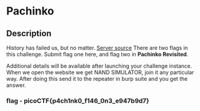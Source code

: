 # Pachinko

## Description

History has failed us, but no matter. [Server source](https://challenge-files.picoctf.net/c_activist_birds/7eac27979c12e4bd449f03e40a8492044221b7d2a96ac85f1150e30983c56eac/server.tar.gz) There are two flags in this challenge. Submit flag one here, and flag two in **Pachinko Revisited**.

Additional details will be available after launching your challenge instance.
When we open the website we get NAND SIMULATOR, join it any particular way.
After doing this send it to the repeater in burp suite and you get the answer.

### flag - picoCTF{p4ch1nk0_f146_0n3_e947b9d7}


